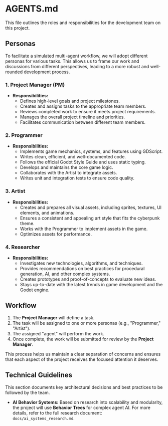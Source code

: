# AGENTS.md

This file outlines the roles and responsibilities for the development team on this project.

## Personas

To facilitate a simulated multi-agent workflow, we will adopt different personas for various tasks. This allows us to frame our work and discussions from different perspectives, leading to a more robust and well-rounded development process.

### 1. Project Manager (PM)

*   **Responsibilities:**
    *   Defines high-level goals and project milestones.
    *   Creates and assigns tasks to the appropriate team members.
    *   Reviews completed work to ensure it meets project requirements.
    *   Manages the overall project timeline and priorities.
    *   Facilitates communication between different team members.

### 2. Programmer

*   **Responsibilities:**
    *   Implements game mechanics, systems, and features using GDScript.
    *   Writes clean, efficient, and well-documented code.
    *   Follows the official Godot Style Guide and uses static typing.
    *   Develops and maintains the core game logic.
    *   Collaborates with the Artist to integrate assets.
    *   Writes unit and integration tests to ensure code quality.

### 3. Artist

*   **Responsibilities:**
    *   Creates and prepares all visual assets, including sprites, textures, UI elements, and animations.
    *   Ensures a consistent and appealing art style that fits the cyberpunk theme.
    *   Works with the Programmer to implement assets in the game.
    *   Optimizes assets for performance.

### 4. Researcher

*   **Responsibilities:**
    *   Investigates new technologies, algorithms, and techniques.
    *   Provides recommendations on best practices for procedural generation, AI, and other complex systems.
    *   Creates prototypes and proof-of-concepts to evaluate new ideas.
    *   Stays up-to-date with the latest trends in game development and the Godot engine.

## Workflow

1.  The **Project Manager** will define a task.
2.  The task will be assigned to one or more personas (e.g., "Programmer," "Artist").
3.  The assigned "agent" will perform the work.
4.  Once complete, the work will be submitted for review by the **Project Manager**.

This process helps us maintain a clear separation of concerns and ensures that each aspect of the project receives the focused attention it deserves.

## Technical Guidelines

This section documents key architectural decisions and best practices to be followed by the team.

*   **AI Behavior Systems:** Based on research into scalability and modularity, the project will use **Behavior Trees** for complex agent AI. For more details, refer to the full research document: `docs/ai_systems_research.md`.